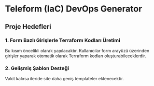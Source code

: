 # Teleform (IaC) DevOps Generator

## Proje Hedefleri

### 1. Form Bazlı Girişlerle Terraform Kodları Üretimi
Bu kısım öncelikli olarak yapılacaktır. Kullanıcılar form arayüzü üzerinden girişler yaparak otomatik olarak Terraform kodları oluşturabileceklerdir.

### 2. Gelişmiş Şablon Desteği
Vakit kalırsa ileride site daha geniş templateler eklenecektir.